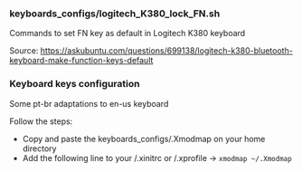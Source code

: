 ### keyboards_configs/logitech_K380_lock_FN.sh
Commands to set FN key as default in Logitech K380 keyboard

Source: https://askubuntu.com/questions/699138/logitech-k380-bluetooth-keyboard-make-function-keys-default

### Keyboard keys configuration
Some pt-br adaptations to en-us keyboard

Follow the steps:
- Copy and paste the keyboards_configs/.Xmodmap on your home directory
- Add the following line to your /.xinitrc or /.xprofile  -> ```xmodmap ~/.Xmodmap```
